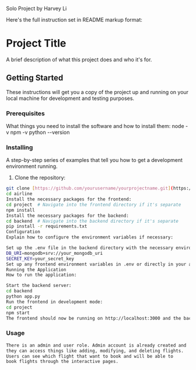 Solo Project by Harvey Li

Here's the full instruction set in README markup format:

# Project Title

A brief description of what this project does and who it's for.

## Getting Started

These instructions will get you a copy of the project up and running on your local machine for development and testing purposes.

### Prerequisites

What things you need to install the software and how to install them:
node -v npm -v python --version


### Installing

A step-by-step series of examples that tell you how to get a development environment running.

1. Clone the repository:
```bash
git clone [https://github.com/yourusername/yourprojectname.git](https://github.com/harvey-a-li/Airline.git)
cd airline
Install the necessary packages for the frontend:
cd project  # Navigate into the frontend directory if it's separate
npm install
Install the necessary packages for the backend:
cd backend  # Navigate into the backend directory if it's separate
pip install -r requirements.txt
Configuration
Explain how to configure the environment variables if necessary:

Set up the .env file in the backend directory with the necessary environment variables:
DB_URI=mongodb+srv://your_mongodb_uri
SECRET_KEY=your_secret_key
Set up any frontend environment variables in .env or directly in your application code.
Running the Application
How to run the application:

Start the backend server:
cd backend
python app.py
Run the frontend in development mode:
cd project
npm start
The frontend should now be running on http://localhost:3000 and the backend on http://localhost:5000.
```
### Usage
```bash
There is an admin and user role. Admin account is already created and
they can access things like adding, modifying, and deleting flights.
Users can see which flight that want to book and will be able to
book flights through the interactive pages.
